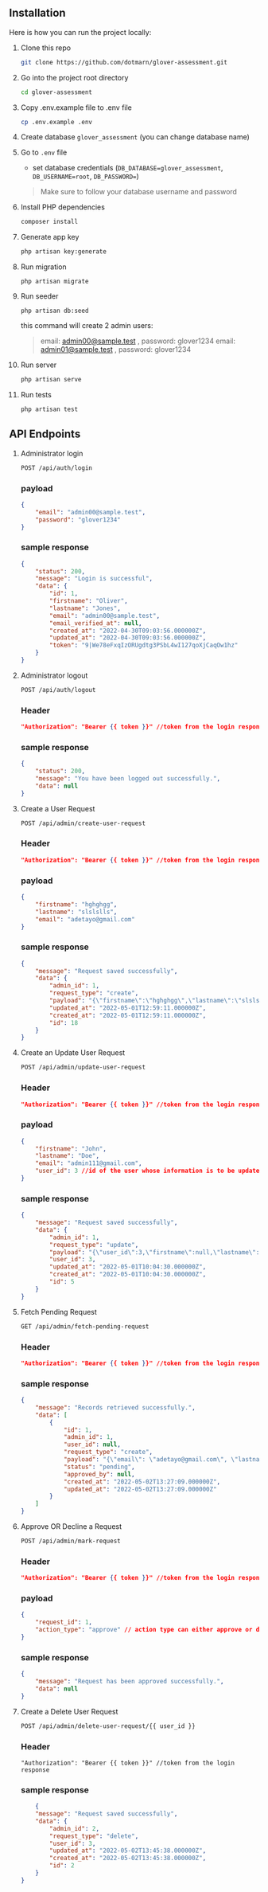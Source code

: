 ## Installation
Here is how you can run the project locally:
1. Clone this repo
    ```sh
    git clone https://github.com/dotmarn/glover-assessment.git
    ```
1. Go into the project root directory
    ```sh
    cd glover-assessment
    ```
1. Copy .env.example file to .env file
    ```sh
    cp .env.example .env
    ```
1. Create database `glover_assessment` (you can change database name)

1. Go to `.env` file 
    - set database credentials (`DB_DATABASE=glover_assessment`, `DB_USERNAME=root`, `DB_PASSWORD=`)
    > Make sure to follow your database username and password

1. Install PHP dependencies 
    ```sh
    composer install
    ```
1. Generate app key 
    ```sh
    php artisan key:generate
    ```
1. Run migration
    ```
    php artisan migrate
    ```
1. Run seeder
    ```
    php artisan db:seed
    ```
    this command will create 2 admin users:
     > email: admin00@sample.test , password: glover1234
     > email: admin01@sample.test , password: glover1234 
1. Run server 
    ```sh
    php artisan serve
    ``` 
1. Run tests
    ```sh
    php artisan test
    ``` 

## API Endpoints

1. Administrator login
    ```sh
    POST /api/auth/login
    ```
    ### payload
    ```json
    {
        "email": "admin00@sample.test",
        "password": "glover1234"
    }
    ```
    ### sample response
    ```json
    {
        "status": 200,
        "message": "Login is successful",
        "data": {
            "id": 1,
            "firstname": "Oliver",
            "lastname": "Jones",
            "email": "admin00@sample.test",
            "email_verified_at": null,
            "created_at": "2022-04-30T09:03:56.000000Z",
            "updated_at": "2022-04-30T09:03:56.000000Z",
            "token": "9|We78eFxqIzORUgdtg3PSbL4wI127qoXjCaqOw1hz"
        }
    }
    ```

1. Administrator logout
    ```sh
    POST /api/auth/logout
    ```
    ### Header
    ```json
    "Authorization": "Bearer {{ token }}" //token from the login response
    ```
    ### sample response
    ```json
    {
        "status": 200,
        "message": "You have been logged out successfully.",
        "data": null
    }
    ```

1. Create a User Request
    ```sh
    POST /api/admin/create-user-request
    ```
    ### Header
    ```json
    "Authorization": "Bearer {{ token }}" //token from the login response
    ```
    ### payload
    ```json
    {
        "firstname": "hghghgg",
        "lastname": "slslslls",
        "email": "adetayo@gmail.com"
    }
    ```
    ### sample response
    ```json
    {
        "message": "Request saved successfully",
        "data": {
            "admin_id": 1,
            "request_type": "create",
            "payload": "{\"firstname\":\"hghghgg\",\"lastname\":\"slslslls\",\"email\":\"adetayo@gmail.com\"}",
            "updated_at": "2022-05-01T12:59:11.000000Z",
            "created_at": "2022-05-01T12:59:11.000000Z",
            "id": 18
        }
    }
    ```
1. Create an Update User Request
    ```sh
    POST /api/admin/update-user-request
    ```
    ### Header
    ```json
    "Authorization": "Bearer {{ token }}" //token from the login response
    ```
    ### payload
    ```json
    {
        "firstname": "John",
        "lastname": "Doe",
        "email": "admin111@gmail.com",
        "user_id": 3 //id of the user whose information is to be updated
    }
    ```
    ### sample response
    ```json
    {
        "message": "Request saved successfully",
        "data": {
            "admin_id": 1,
            "request_type": "update",
            "payload": "{\"user_id\":3,\"firstname\":null,\"lastname\":null,\"email\":\"admin111@gmail.com\"}",
            "user_id": 3,
            "updated_at": "2022-05-01T10:04:30.000000Z",
            "created_at": "2022-05-01T10:04:30.000000Z",
            "id": 5
        }
    }
    ```
1.  Fetch Pending Request
    ```sh
    GET /api/admin/fetch-pending-request
    ```
    ### Header
    ```json
    "Authorization": "Bearer {{ token }}" //token from the login response
    ```
    ### sample response
    ```json
    {
        "message": "Records retrieved successfully.",
        "data": [
            {
                "id": 1,
                "admin_id": 1,
                "user_id": null,
                "request_type": "create",
                "payload": "{\"email\": \"adetayo@gmail.com\", \"lastname\": \"slslslls\", \"firstname\": \"hghghgg\"}",
                "status": "pending",
                "approved_by": null,
                "created_at": "2022-05-02T13:27:09.000000Z",
                "updated_at": "2022-05-02T13:27:09.000000Z"
            }
        ]
    }
    ```
1.  Approve OR Decline a Request
    ```sh
    POST /api/admin/mark-request
    ```
    ### Header
    ```json
    "Authorization": "Bearer {{ token }}" //token from the login response
    ```
    ### payload
    ```json
    {
        "request_id": 1,
        "action_type": "approve" // action type can either approve or decline
    }
    ```
    ### sample response
    ```json
    {
        "message": "Request has been approved successfully.",
        "data": null
    }
    ```
1.  Create a Delete User Request
    ```sh
    POST /api/admin/delete-user-request/{{ user_id }}
    ```
    ### Header
    ```
    "Authorization": "Bearer {{ token }}" //token from the login response
    ```
    ### sample response
    ```json
        {
        "message": "Request saved successfully",
        "data": {
            "admin_id": 2,
            "request_type": "delete",
            "user_id": 3,
            "updated_at": "2022-05-02T13:45:38.000000Z",
            "created_at": "2022-05-02T13:45:38.000000Z",
            "id": 2
        }
    }
    ```

